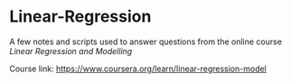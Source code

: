 # Linear-Regression
A few notes and scripts used to answer questions from the online course *Linear Regression and Modelling*

Course link:
https://www.coursera.org/learn/linear-regression-model
